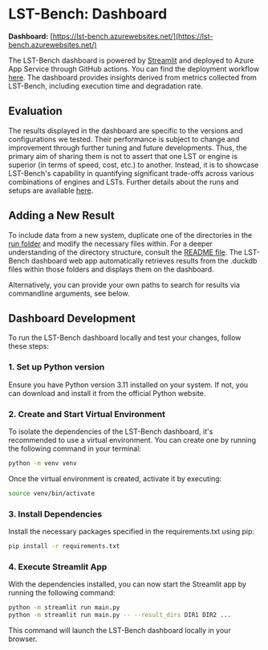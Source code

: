 <!--
{% comment %}
Copyright (c) Microsoft Corporation.

Licensed under the Apache License, Version 2.0 (the "License");
you may not use this file except in compliance with the License.
You may obtain a copy of the License at

    http://www.apache.org/licenses/LICENSE-2.0

Unless required by applicable law or agreed to in writing, software
distributed under the License is distributed on an "AS IS" BASIS,
WITHOUT WARRANTIES OR CONDITIONS OF ANY KIND, either express or implied.
See the License for the specific language governing permissions and
limitations under the License.
{% endcomment %}
-->

# LST-Bench: Dashboard

**Dashboard:** [https://lst-bench.azurewebsites.net/](https://lst-bench.azurewebsites.net/)

The LST-Bench dashboard is powered by [Streamlit](https://github.com/streamlit/streamlit) and deployed to Azure App Service through GitHub actions. 
You can find the deployment workflow [here](/.github/workflows/webapp-deploy.yaml). 
The dashboard provides insights derived from metrics collected from LST-Bench, including execution time and degradation rate. 

## Evaluation
The results displayed in the dashboard are specific to the versions and configurations we tested. 
Their performance is subject to change and improvement through further tuning and future developments.
Thus, the primary aim of sharing them is not to assert that one LST or engine is superior (in terms of speed, cost, etc.) to another. 
Instead, it is to showcase LST-Bench's capability in quantifying significant trade-offs across various combinations of engines and LSTs. 
Further details about the runs and setups are available [here](/core/run).

## Adding a New Result
To include data from a new system, duplicate one of the directories in the [run folder](/core/run) and modify the necessary files within. 
For a deeper understanding of the directory structure, consult the [README file](/core/run/README.md). 
The LST-Bench dashboard web app automatically retrieves results from the .duckdb files within those folders and displays them on the dashboard.

Alternatively, you can provide your own paths to search for results via commandline arguments, see below.

## Dashboard Development
To run the LST-Bench dashboard locally and test your changes, follow these steps:

### 1. Set up Python version
Ensure you have Python version 3.11 installed on your system. If not, you can download and install it from the official Python website.

### 2. Create and Start Virtual Environment
To isolate the dependencies of the LST-Bench dashboard, it's recommended to use a virtual environment. You can create one by running the following command in your terminal:

```bash
python -m venv venv
```

Once the virtual environment is created, activate it by executing:

```bash
source venv/bin/activate
```

### 3. Install Dependencies
Install the necessary packages specified in the requirements.txt using pip:

```bash
pip install -r requirements.txt
```

### 4. Execute Streamlit App
With the dependencies installed, you can now start the Streamlit app by running the following command:

```bash
python -m streamlit run main.py
python -m streamlit run main.py -- --result_dirs DIR1 DIR2 ...
```

This command will launch the LST-Bench dashboard locally in your browser.
